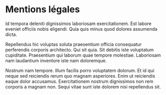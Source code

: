 # Mentions légales

Id tempora deleniti dignissimos laboriosam exercitationem. Est labore eveniet
officiis nobis eligendi. Quia quis minus quod dolores assumenda dicta.

Repellendus hic voluptas soluta praesentium officia consequatur perferendis
corporis architecto. Qui sit quia. Sit debitis iste voluptatum cupiditate.
Praesentium qui laborum quae tempore molestiae. Laboriosam nam laudantium
inventore iste nam doloremque.

Nostrum nam tempore. Illum facilis porro voluptatem dolorum. Et id qui neque sed
reiciendis rerum quo magnam asperiores. Enim ut reiciendis eaque dolor
accusamus. Exercitationem nostrum dignissimos non rem corporis a magnam non.
Sequi vitae sunt iste dolorem nisi repellendus sit.
